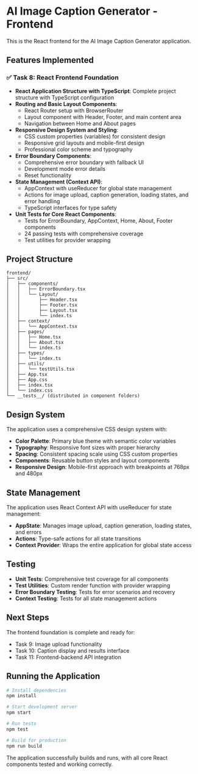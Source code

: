 # AI Image Caption Generator - Frontend

This is the React frontend for the AI Image Caption Generator application.

## Features Implemented

### ✅ Task 8: React Frontend Foundation

- **React Application Structure with TypeScript**: Complete project structure with TypeScript configuration
- **Routing and Basic Layout Components**: 
  - React Router setup with BrowserRouter
  - Layout component with Header, Footer, and main content area
  - Navigation between Home and About pages
- **Responsive Design System and Styling**: 
  - CSS custom properties (variables) for consistent design
  - Responsive grid layouts and mobile-first design
  - Professional color scheme and typography
- **Error Boundary Components**: 
  - Comprehensive error boundary with fallback UI
  - Development mode error details
  - Reset functionality
- **State Management (Context API)**: 
  - AppContext with useReducer for global state management
  - Actions for image upload, caption generation, loading states, and error handling
  - TypeScript interfaces for type safety
- **Unit Tests for Core React Components**: 
  - Tests for ErrorBoundary, AppContext, Home, About, Footer components
  - 24 passing tests with comprehensive coverage
  - Test utilities for provider wrapping

## Project Structure

```
frontend/
├── src/
│   ├── components/
│   │   ├── ErrorBoundary.tsx
│   │   └── Layout/
│   │       ├── Header.tsx
│   │       ├── Footer.tsx
│   │       ├── Layout.tsx
│   │       └── index.ts
│   ├── context/
│   │   └── AppContext.tsx
│   ├── pages/
│   │   ├── Home.tsx
│   │   ├── About.tsx
│   │   └── index.ts
│   ├── types/
│   │   └── index.ts
│   ├── utils/
│   │   └── testUtils.tsx
│   ├── App.tsx
│   ├── App.css
│   ├── index.tsx
│   └── index.css
└── __tests__/ (distributed in component folders)
```

## Design System

The application uses a comprehensive CSS design system with:

- **Color Palette**: Primary blue theme with semantic color variables
- **Typography**: Responsive font sizes with proper hierarchy
- **Spacing**: Consistent spacing scale using CSS custom properties
- **Components**: Reusable button styles and layout components
- **Responsive Design**: Mobile-first approach with breakpoints at 768px and 480px

## State Management

The application uses React Context API with useReducer for state management:

- **AppState**: Manages image upload, caption generation, loading states, and errors
- **Actions**: Type-safe actions for all state transitions
- **Context Provider**: Wraps the entire application for global state access

## Testing

- **Unit Tests**: Comprehensive test coverage for all components
- **Test Utilities**: Custom render function with provider wrapping
- **Error Boundary Testing**: Tests for error scenarios and recovery
- **Context Testing**: Tests for all state management actions

## Next Steps

The frontend foundation is complete and ready for:
- Task 9: Image upload functionality
- Task 10: Caption display and results interface
- Task 11: Frontend-backend API integration

## Running the Application

```bash
# Install dependencies
npm install

# Start development server
npm start

# Run tests
npm test

# Build for production
npm run build
```

The application successfully builds and runs, with all core React components tested and working correctly.